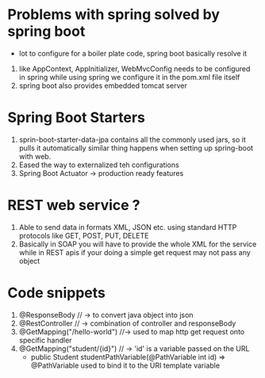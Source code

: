 # Problems with spring solved by spring boot
- lot to configure for a boiler plate code, spring boot basically resolve it
 1. like AppContext, AppInitializer, WebMvcConfig needs to be configured in spring while using spring we configure it in the pom.xml file itself
 2. spring boot also provides embedded tomcat server


# Spring Boot Starters
1. sprin-boot-starter-data-jpa contains all the commonly used jars, so it pulls it automatically similar thing happens when setting up spring-boot with web.
2. Eased the way to externalized teh configurations
3. Spring Boot Actuator -> production ready features
 
# REST web service ?
1. Able to send data in formats XML, JSON etc. using standard HTTP protocols like GET, POST, PUT, DELETE
2. Basically in SOAP you will have to provide the whole XML for the service while in REST apis if your doing a simple get request may not pass any object

# Code snippets
1. @ResponseBody // -> to convert java object into json
2. @RestController // -> combination of controller and responseBody
3. @GetMapping("/hello-world") //-> used to map http get request onto specific handler
4. @GetMapping("student/{id}") // -> 'id' is a variable passed on the URL
   - public Student studentPathVariable(@PathVariable int id)  => @PathVariable used to bind it to the URI template variable